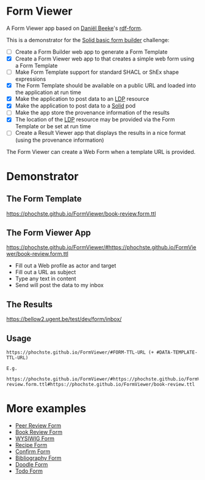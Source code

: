 # Form Viewer

A Form Viewer app based on [Daniël Beeke](https://danielbeeke.nl)'s [rdf-form](https://github.com/danielbeeke/rdf-form).

This is a demonstrator for the [Solid basic form builder](https://github.com/SolidLabResearch/Challenges/issues/19) challenge:

- [ ] Create a Form Builder web app to generate a Form Template
- [x] Create a Form Viewer web app to that creates a simple web form using a Form Template
- [ ] Make Form Template support for standard SHACL or ShEx shape expressions
- [x] The Form Template should be available on a public URL and loaded into the 
  application at run time
- [x] Make the application to post data to an [LDP](https://www.w3.org/TR/ldp/) resource 
- [x] Make the application to post data to a [Solid](https://solidproject.org) pod
- [ ] Make the app store the provenance information of the results
- [x] The location of the [LDP](https://www.w3.org/TR/ldp/) resource may be provided via the Form Template or be set at run time
- [ ] Create a Result Viewer app that displays the results in a nice format (using the provenance information)

The Form Viewer can create a Web Form when a template URL is provided. 

# Demonstrator 

## The Form Template

https://phochste.github.io/FormViewer/book-review.form.ttl

## The Form Viewer App

https://phochste.github.io/FormViewer/#https://phochste.github.io/FormViewer/book-review.form.ttl

 - Fill out a Web profile as actor and target
 - Fill out a URL as subject
 - Type any text in content
 - Send will post the data to my inbox

## The Results

https://bellow2.ugent.be/test/dev/form/inbox/

## Usage

```
https://phochste.github.io/FormViewer/#FORM-TTL-URL (+ #DATA-TEMPLATE-TTL-URL)

E.g.

https://phochste.github.io/FormViewer/#https://phochste.github.io/FormViewer/book-review.form.ttl#https://phochste.github.io/FormViewer/book-review.ttl
```

# More examples

- [Peer Review Form](https://phochste.github.io/FormViewer/#https://hochstenbach.inrupt.net/public/dev/form/report.form.ttl#https://phochste.github.io/FormViewer/artifact1.ttl)
- [Book Review Form](https://phochste.github.io/FormViewer/#https://phochste.github.io/FormViewer/book-review.form.ttl)
- [WYSIWIG Form](https://phochste.github.io/FormViewer/#https://phochste.github.io/FormViewer/wysiwyg.form.ttl)
- [Recipe Form](https://phochste.github.io/FormViewer/#https://phochste.github.io/FormViewer/recipe.form.ttl)
- [Confirm Form](https://phochste.github.io/FormViewer/#https://phochste.github.io/FormViewer/confirm.form.ttl)
- [Bibliography Form](https://phochste.github.io/FormViewer/#https://phochste.github.io/FormViewer/journalArticle.form.ttl)
- [Doodle Form](https://phochste.github.io/FormViewer/#https://phochste.github.io/FormViewer/doodle.form.ttl#https://bellow2.ugent.be/test/dev/form/doodle.ttl)
- [Todo Form](https://phochste.github.io/FormViewer/#https://phochste.github.io/FormViewer/todo.form.ttl#https://hochstenbach.inrupt.net/public/dev/form/todo.ttl)
